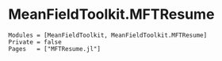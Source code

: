 # MeanFieldToolkit.MFTResume

```@autodocs
Modules = [MeanFieldToolkit, MeanFieldToolkit.MFTResume]
Private = false
Pages   = ["MFTResume.jl"]

```